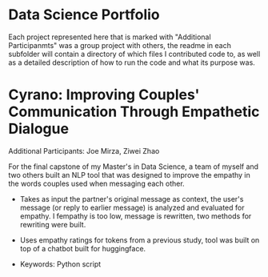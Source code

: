 # Data Science Portfolio
Each project represented here that is marked with "Additional Participanmts" was a group project with others, the readme in each subfolder will contain a directory of which files I contributed code to, as well as a detailed description of how to run the code and what its purpose was.

# Cyrano: Improving Couples' Communication Through Empathetic Dialogue
Additional Participants: Joe Mirza, Ziwei Zhao

For the final capstone of my Master's in Data Science, a team of myself and two others built an NLP tool that was designed to improve the empathy in the words couples used when messaging each other. 

- Takes as input the partner's original message as context, the user's message (or reply to earlier message) is analyzed and evaluated for empathy. I fempathy is too low, message is rewritten, two methods for rewriting were built. 

- Uses empathy ratings for tokens from a previous study, tool was built on top of a chatbot built for huggingface.

- Keywords: Python script
